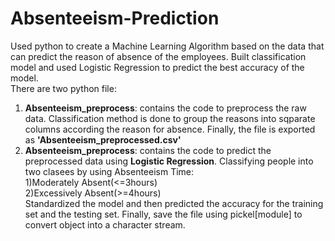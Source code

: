 # Absenteeism-Prediction
Used python to create a Machine Learning Algorithm based on the data that can predict the reason of absence of the employees. Built classification model and used Logistic Regression to predict the best accuracy of the model.<br>
There are two python file:
1. <b>Absenteeism_preprocess</b>: contains the code to preprocess the raw data. Classification method is done to group the reasons into sqparate columns according the reason for absence. Finally, the file is exported as <b>'Absenteeism_preprocessed.csv'</b><br>
2. <b>Absenteeism_preprocess</b>: contains the code to predict the preprocessed data using <b>Logistic Regression</b>. Classifying people into two clasees by using Absenteeism Time: <br>
1)Moderately Absent(<=3hours)<br>
2)Excessively Absent(>=4hours)<br>
Standardized the model and then predicted the accuracy for the training set and the testing set. Finally, save the file using pickel[module] to convert object into a character stream.
